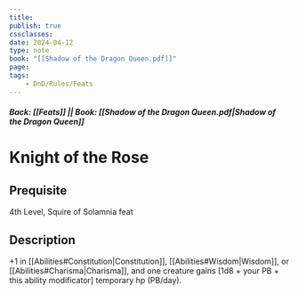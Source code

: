 ```yaml
---
title:
publish: true
cssclasses:
date: 2024-04-12
type: note
book: "[[Shadow of the Dragon Queen.pdf]]"
page: 
tags:
    - DnD/Rules/Feats
---
```


##### Back: [[Feats]] || Book: [[Shadow of the Dragon Queen.pdf|Shadow of the Dragon Queen]]

# Knight of the Rose


## Prequisite 
4th Level, Squire of Solamnia feat

## Description
+1 in [[Abilities#Constitution|Constitution]], [[Abilities#Wisdom|Wisdom]], or [[Abilities#Charisma|Charisma]], and one creature gains [1d8 + your PB + this ability modificator] temporary hp (PB/day).